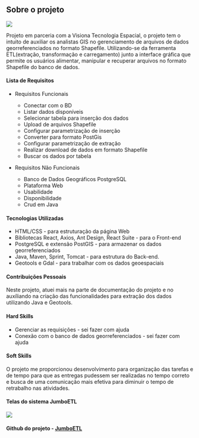 ## Sobre o projeto

 ![](https://i.imgur.com/GVAU8Y1.png)

Projeto em parceria com a Visiona Tecnologia Espacial, o projeto tem o intuito de auxiliar os analistas GIS no gerenciamento de arquivos de dados georreferenciados no formato Shapefile. Utilizando-se da ferramenta ETL(extração, transformação e carregamento) junto a interface gráfica que permite os usuários alimentar, manipular e recuperar arquivos no formato Shapefile do banco de dados. 

#### Lista de Requisitos

- Requisitos Funcionais
  - Conectar com o BD
  - Listar dados disponíveis
  - Selecionar tabela para inserção dos dados
  - Upload de arquivos Shapefile
  - Configurar parametrização de inserção
  - Converter para formato PostGis
  - Configurar parametrização de extração
  - Realizar download de dados em formato Shapefile
  - Buscar os dados por tabela

- Requisitos Não Funcionais 
  - Banco de Dados Geográficos PostgreSQL
  - Plataforma Web
  - Usabilidade
  - Disponibilidade
  - Crud em Java

#### Tecnologias Utilizadas
- HTML/CSS - para estruturação da página Web
- Bibliotecas React, Axios, Ant Design, React Suite - para o Front-end
- PostgreSQL e extensão PostGIS - para armazenar os dados georreferenciados
- Java, Maven, Sprint, Tomcat - para estrutura do Back-end.
- Geotools e Gdal - para trabalhar com os dados geoespaciais

#### Contribuições Pessoais
Neste projeto, atuei mais na parte de documentação do projeto e no auxíliando na criação das funcionalidades para extração dos dados utilizando Java e Geotools.

#### Hard Skills
- Gerenciar as requisições - sei fazer com ajuda
- Conexão com o banco de dados georreferenciados - sei fazer com ajuda

#### Soft Skills
O projeto me proporcionou desenvolvimento para organização das tarefas e de tempo para que as entregas pudessem ser realizadas no tempo correto e busca de uma comunicação mais efetiva para diminuir o tempo de retrabalho nas atividades.

#### Telas do sistema JumboETL
![](https://i.imgur.com/0AO8IiY.jpg)

#### Github do projeto - [JumboETL](https://github.com/HenriqueNawa/Sistema-ETL-dados-georreferenciados)
